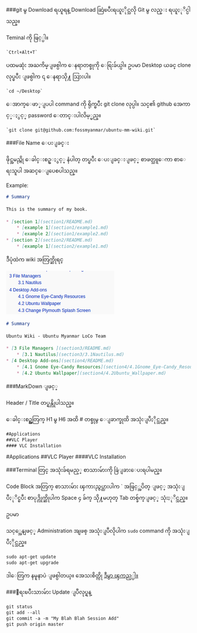 ###git မွ Download ရယူရန္ 
Download ဆြဲၿပီးရယူႏိုင္သလို Git မွ လည္း ရယူႏုိင္ပါသည္။

Teminal ကို ဖြင့္ပါ။

	`Ctrl+Alt+T`

ပထမဆုံး အႀကိမ္ျဖစ္ပါက  ေနရာတစ္ခုကို ေရြးခ်ယ္ပါ။ ဥပမာ Desktop
ယခင္ clone လုပ္ၿပီး ျဖစ္ပါက ၎ ေနရာသို႔ သြားပါ။

	`cd ~/Desktop`

ေအာက္ေဖာ္ျပပါ command ကို ရိုက္ၿပီး git clone လုပ္ပါ။ 
သင္၏ github အေကာင့္ႏွင့္ password ေတာင္းပါလိမ့္မည္။

	`git clone git@github.com:fossmyanmar/ubuntu-mm-wiki.git`

###File Name ေပးျခင္း

ဖိုင္အမည္ကို ေခါင္းစဥ္ႏွင့္ နံပါတ္ တပ္ၿပီး ေပးျခင္းျဖင့္ စာဖတ္သူေကာ စာေရးသူပါ အဆင္ေျပေစပါသည္။

Example:

```markdown
# Summary

This is the summary of my book.

* [section 1](section1/README.md)
    * [example 1](section1/example1.md)
    * [example 2](section1/example2.md)
* [section 2](section2/README.md)
    * [example 1](section2/example1.md)
```

ဒီပုံထဲက wiki အတြက္ဆိုရင္ 


![Sample Section](./img/example_session.png "Sample Section")


```markdown
# Summary

Ubuntu Wiki - Ubuntu Myanmar LoCo Team

* [3 File Managers ](section3/README.md)
    * [3.1 Nautilus](section3/3.1Nautilus.md)
* [4 Desktop Add-ons](section4/README.md)
    * [4.1 Gnome Eye-Candy Resources](section4/4.1Gnome_Eye-Candy_Resources.md)
    * [4.2 Ubuntu Wallpaper](section4/4.2Ubuntu_Wallpaper.md)
```


###MarkDown ျဖင့္


Header / Title တပ္ရန္လိုပါသည္။


ေခါင္းစဥ္အတြက္ H1 မွ H6 အထိ # တစ္ခုမွ ေျခာက္ခုထိ အသုံးျပဳႏိုင္သည္။

	#Applications
	##VLC Player
	#### VLC Installation


#Applications
##VLC Player
####VLC Installation




###Terminal တြင္ အသုံးခ်ရမည့္ စာသားမ်ားကို ခြဲျခားေပးရပါမည္။

Code Block အတြက္ စာသားမ်ား ၾကားညွပ္ထားပါက ` အဖြင့္အပိတ္ ျဖင့္ အသုံးျပဳႏုိင္ၿပီး စာပုဒ္လိုက္ဆိုပါက Space ၄ ခ်က္ သို႔မဟုတ္ Tab တစ္ခ်က္ျဖင့္ သုံးႏုိင္သည္။

ဥပမာ

သင့္အေနျဖင့္ Administration အျဖစ္ အသုံးျပဳလိုပါက `sudo` command ကို အသုံးျပဳႏိုင္သည္။ 

	sudo apt-get update
	sudo apt-get upgrade

ဒါေတြက နမူနာပဲ ျဖစ္ပါတယ္။ အေသးစိတ္ကို [ဒီမွာ ၾကည့္ပါ။](./MARKDOWN.md)

###ေရးၿပီးသားမ်ား Update ျပဳလုပ္ရန္

	git status
	git add --all
	git commit -a -m "My Blah Blah Session Add"
	git push origin master
